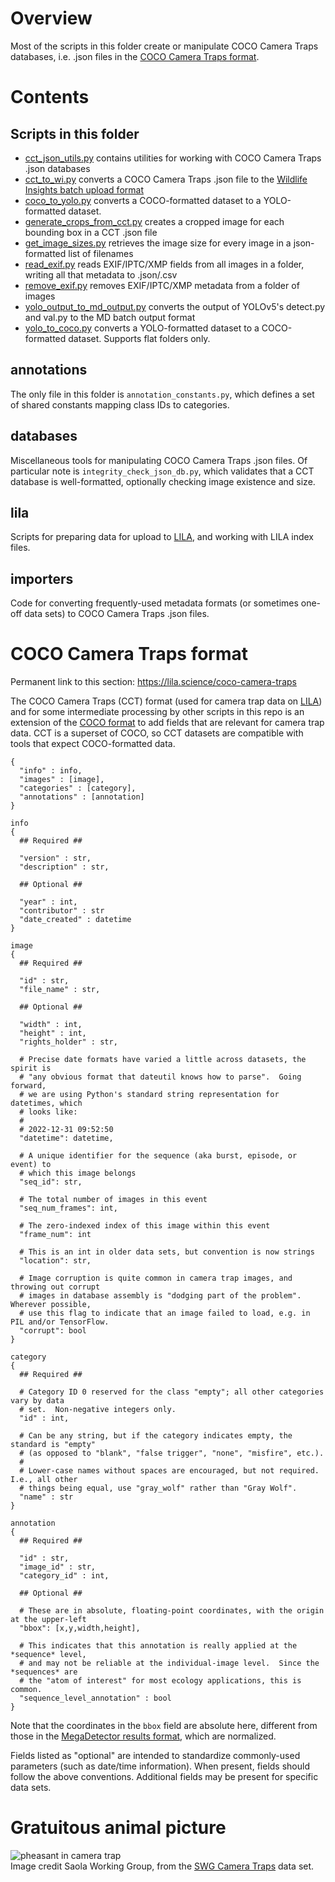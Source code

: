 # Overview

Most of the scripts in this folder create or manipulate COCO Camera Traps databases, i.e. .json files in the [COCO Camera Traps format](#coco-camera-traps-format).

# Contents

## Scripts in this folder

* [cct_json_utils.py](cct_json_utils.py) contains utilities for working with COCO Camera Traps .json databases
* [cct_to_wi.py](cct_to_wi.py) converts a COCO Camera Traps .json file to the [Wildlife Insights batch upload format](https://github.com/ConservationInternational/Wildlife-Insights----Data-Migration)
* [coco_to_yolo.py](coco_to_yolo.py) converts a COCO-formatted dataset to a YOLO-formatted dataset.
* [generate_crops_from_cct.py](generate_crops_from_cct.py) creates a cropped image for each bounding box in a CCT .json file
* [get_image_sizes.py](get_image_sizes.py) retrieves the image size for every image in a json-formatted list of filenames
* [read_exif.py](read_exif.py) reads EXIF/IPTC/XMP fields from all images in a folder, writing all that metadata to .json/.csv
* [remove_exif.py](remove_exif.py) removes EXIF/IPTC/XMP metadata from a folder of images
* [yolo_output_to_md_output.py](yolo_output_to_md_output.py) converts the output of YOLOv5's detect.py and val.py to the MD batch output format
* [yolo_to_coco.py](yolo_to_coco.py) converts a YOLO-formatted dataset to a COCO-formatted dataset.  Supports flat folders only.

## annotations

The only file in this folder is `annotation_constants.py`, which defines a set of shared constants mapping class IDs to categories.

## databases

Miscellaneous tools for manipulating COCO Camera Traps .json files.  Of particular note is `integrity_check_json_db.py`, which validates that a CCT database is well-formatted, optionally checking image existence and size.

## lila

Scripts for preparing data for upload to [LILA](https://lila.science), and working with LILA index files.

## importers

Code for converting frequently-used metadata formats (or sometimes one-off data sets) to COCO Camera Traps .json files.

# COCO Camera Traps format

Permanent link to this section: <https://lila.science/coco-camera-traps>

The COCO Camera Traps (CCT) format (used for camera trap data on [LILA](https://lila.science)) and for some intermediate processing by other scripts in this repo is an extension of the [COCO format](https://docs.aws.amazon.com/rekognition/latest/customlabels-dg/md-coco-overview.html) to add fields that are relevant for camera trap data. CCT is a superset of COCO, so CCT datasets are compatible with tools that expect COCO-formatted data.


```
{
  "info" : info,
  "images" : [image],
  "categories" : [category],
  "annotations" : [annotation]
}

info 
{
  ## Required ##

  "version" : str,
  "description" : str,
  
  ## Optional ##

  "year" : int,
  "contributor" : str
  "date_created" : datetime
}

image
{
  ## Required ##

  "id" : str,
  "file_name" : str,
  
  ## Optional ##

  "width" : int,
  "height" : int,
  "rights_holder" : str,    

  # Precise date formats have varied a little across datasets, the spirit is
  # "any obvious format that dateutil knows how to parse".  Going forward,
  # we are using Python's standard string representation for datetimes, which
  # looks like: 
  #
  # 2022-12-31 09:52:50
  "datetime": datetime,  

  # A unique identifier for the sequence (aka burst, episode, or event) to 
  # which this image belongs
  "seq_id": str,

  # The total number of images in this event
  "seq_num_frames": int,

  # The zero-indexed index of this image within this event
  "frame_num": int
  
  # This is an int in older data sets, but convention is now strings
  "location": str,
  
  # Image corruption is quite common in camera trap images, and throwing out corrupt
  # images in database assembly is "dodging part of the problem".  Wherever possible,
  # use this flag to indicate that an image failed to load, e.g. in PIL and/or TensorFlow.
  "corrupt": bool
}

category
{
  ## Required ##
  
  # Category ID 0 reserved for the class "empty"; all other categories vary by data
  # set.  Non-negative integers only.
  "id" : int,

  # Can be any string, but if the category indicates empty, the standard is "empty"
  # (as opposed to "blank", "false trigger", "none", "misfire", etc.). 
  #
  # Lower-case names without spaces are encouraged, but not required.  I.e., all other
  # things being equal, use "gray_wolf" rather than "Gray Wolf".
  "name" : str  
}

annotation
{
  ## Required ##

  "id" : str,
  "image_id" : str,  
  "category_id" : int,
  
  ## Optional ##
  
  # These are in absolute, floating-point coordinates, with the origin at the upper-left
  "bbox": [x,y,width,height],
  
  # This indicates that this annotation is really applied at the *sequence* level,
  # and may not be reliable at the individual-image level.  Since the *sequences* are
  # the "atom of interest" for most ecology applications, this is common.
  "sequence_level_annotation" : bool
}
```

Note that the coordinates in the `bbox` field are absolute here, different from those in the [MegaDetector results format](https://github.com/agentmorris/MegaDetector/blob/main/megadetector/api/batch_processing/README.md#megadetector-batch-output-format), which are normalized.

Fields listed as "optional" are intended to standardize commonly-used parameters (such as date/time information).  When present, fields should follow the above conventions.  Additional fields may be present for specific data sets.

# Gratuitous animal picture

![pheasant in camera trap](../../images/pheasant_web_detections.jpg)<br/>Image credit Saola Working Group, from the [SWG Camera Traps](https://lila.science/datasets/swg-camera-traps/) data set.

